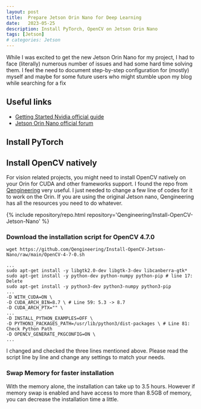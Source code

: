 ```yaml
---
layout: post
title:  Prepare Jetson Orin Nano for Deep Learning
date:   2023-05-25
description: Install PyTorch, OpenCV on Jetson Orin Nano
tags: [Jetson]
# categories: Jetson
---
```


While I was excited to get the new Jetson Orin Nano for my project, I had to face (literally) numerous number of issues and had some hard time solving them. 
I feel the need to document step-by-step configuration for (mostly) myself and maybe for some future users who might stumble upon my blog while searching for a fix

## Useful links
- [Getting Started Nvidia official guide](https://developer.nvidia.com/embedded/learn/get-started-jetson-orin-nano-devkit)
- [Jetson Orin Nano official forum](https://forums.developer.nvidia.com/c/agx-autonomous-machines/jetson-embedded-systems/jetson-orin-nano/632)

## Install PyTorch

## Install OpenCV natively
For vision related projects, you might need to install OpenCV natively on your Orin for CUDA and other frameworks support. I found the repo from [Qengineering](https://github.com/Qengineering/Install-OpenCV-Jetson-Nano) very useful. I just needed to change a few line of codes for it to work on the Orin. If you are using the original Jetson nano, Qengineering has all the resources you need to do whatever.

{% include repository/repo.html repository='Qengineering/Install-OpenCV-Jetson-Nano' %}

### Download the installation script for OpenCV 4.7.0
```shell
wget https://github.com/Qengineering/Install-OpenCV-Jetson-Nano/raw/main/OpenCV-4-7-0.sh
```

```shell
...
sudo apt-get install -y libgtk2.0-dev libgtk-3-dev libcanberra-gtk*
sudo apt-get install -y python-dev python-numpy python-pip # line 17: Delete
sudo apt-get install -y python3-dev python3-numpy python3-pip
...
-D WITH_CUDA=ON \
-D CUDA_ARCH_BIN=8.7 \ # Line 59: 5.3 -> 8.7
-D CUDA_ARCH_PTX="" \
...
-D INSTALL_PYTHON_EXAMPLES=OFF \
-D PYTHON3_PACKAGES_PATH=/usr/lib/python3/dist-packages \ # Line 81: Check Python Path
-D OPENCV_GENERATE_PKGCONFIG=ON \
...
```

I changed and checked the three lines mentioned above. Please read the script line by line and change any settings to match your needs. 

### Swap Memory for faster installation
With the memory alone, the installation can take up to 3.5 hours. However if memory swap is enabled and have access to more than 8.5GB of memory, you can decrease the installation time a little.